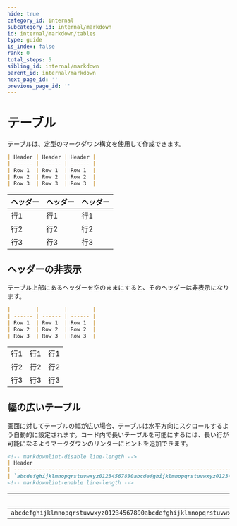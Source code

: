 ```yaml
---
hide: true
category_id: internal
subcategory_id: internal/markdown
id: internal/markdown/tables
type: guide
is_index: false
rank: 0
total_steps: 5
sibling_id: internal/markdown
parent_id: internal/markdown
next_page_id: ''
previous_page_id: ''
---
```

<!-- does not need translation -->

# テーブル

テーブルは、定型のマークダウン構文を使用して作成できます。

```md
| Header | Header | Header |
| ------ | ------ | ------ |
| Row 1  | Row 1  | Row 1  |
| Row 2  | Row 2  | Row 2  |
| Row 3  | Row 3  | Row 3  |
```

<H>

| ヘッダー | ヘッダー | ヘッダー |
| ---- | ---- | ---- |
| 行1   | 行1   | 行1   |
| 行2   | 行2   | 行2   |
| 行3   | 行3   | 行3   |

</H>

## ヘッダーの非表示

テーブル上部にあるヘッダーを空のままにすると、そのヘッダーは非表示になります。

```md
|        |        |        |
| ------ | ------ | ------ |
| Row 1  | Row 1  | Row 1  |
| Row 2  | Row 2  | Row 2  |
| Row 3  | Row 3  | Row 3  |
```

<H>

|     |     |     |
| --- | --- | --- |
| 行1  | 行1  | 行1  |
| 行2  | 行2  | 行2  |
| 行3  | 行3  | 行3  |

</H>

## 幅の広いテーブル

画面に対してテーブルの幅が広い場合、テーブルは水平方向にスクロールするよう自動的に設定されます。コード内で長いテーブルを可能にするには、長い行が可能になるようマークダウンのリンターにヒントを追加できます。

```md
<!-- markdownlint-disable line-length -->
| Header                                                                                                                                                 |
| ------------------------------------------------------------------------------------------------------------------------------------------------------ |
| `abcdefghijklmnopqrstuvwxyz01234567890abcdefghijklmnopqrstuvwxyz01234567890abcdefghijklmnopqrstuvwxyz01234567890abcdefghijklmnopqrstuvwxyz01234567890` |
<!-- markdownlint-enable line-length -->
```

<H>

<!-- markdownlint-disable line-length -->

| ヘッダー                                                                                                                                                   |
| ------------------------------------------------------------------------------------------------------------------------------------------------------ |
| `abcdefghijklmnopqrstuvwxyz01234567890abcdefghijklmnopqrstuvwxyz01234567890abcdefghijklmnopqrstuvwxyz01234567890abcdefghijklmnopqrstuvwxyz01234567890` |

<!-- markdownlint-enable line-length -->

</H>
